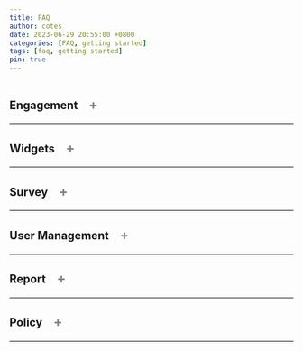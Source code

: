 ```yaml
---
title: FAQ
author: cotes
date: 2023-06-29 20:55:00 +0800
categories: [FAQ, getting started]
tags: [faq, getting started]
pin: true
---
```


<!--  This is a tab component -->

<details class="faq" onclick="toggleSymbol(this)">
<summary>
    <h3>Engagement 
        <span class="symbol">+</span>
    </h3>
</summary>


<details onclick="toggleSymbol(this)">
<summary>How do I create an engagement?<span class="symbol">+</span></summary>

You must be a Superuser to create an engagement.
To create an engagement, go to the Engagement Listing page and click the "Create an Engagement" button. This will take you to the Engagement creation page.
View all the steps on the <a href="https://bcgov.github.io/met-guide/posts/create-engagement/">Create Engagement</a> page. 

</details>

<details onclick="toggleSymbol(this)">
<summary>How do I edit an engagement?<span class="symbol">+</span></summary>

As a Superuser, you can edit an engagement at any time. As a Team Member, you can only edit an engagement before it is scheduled/published.
To edit an engagement, go to the Engagement Listing page and select "Edit Engagement" from the Action drop-down. This will take you to the Engagement Details page where you can edit your engagement. Alternatively, you can edit your engagement from the Preview Engagement page by clicking the "Edit Engagement" button.
View all the steps on the <a href="https://bcgov.github.io/met-guide/posts/edit-an-engagement/">Edit Engagement</a> page. 

</details>

<details onclick="toggleSymbol(this)">
<summary>How do I assign a Team Member/Reviewer to an Engagement?<span class="symbol">+</span></summary>

As a Superuser, you can assign any Team Member or Reviewer to any engagement. As a Team Member, you can assign any Team Member/Reviewer to an engagement that you are already assigned to.
To assign a user, go to the User Management page and select "Assign to an Engagement" from the Action drop-down. Alternatively for Team Members, you can go to the Engagement User Management page and click the "+ Add Team Member" button. 
View all the steps on the <a href="https://bcgov.github.io/met-guide/posts/add-team-member-or-reviewer-to-engagement/">Assign a Team Member/Reviewer to an Engagement</a> page. 

</details>

<details onclick="toggleSymbol(this)">
<summary>Where do I find the public URL to an Engagement?<span class="symbol">+</span></summary>

To access the public URL to an engagement, go to the Engagement Listing page and click on the desired engagement. Click on "Edit Engagement" and then go to the URL (links) tab. The top link will be for the Public Engagement Page. 
Alternatively, if the engagement is not yet open, you can select "Edit Engagement" from the Action drop-down on the Engagement Listing page.

</details>

<details onclick="toggleSymbol(this)">
<summary>How do I edit the dates the survey opens and closes?<span class="symbol">+</span></summary>

Superusers can edit the survey dates if the engagement is in draft, published/scheduled, or open. Team Members can only edit the survey dates if the engagement is in draft. You cannot edit the dates of closed or unpublished engagements. 
To edit the opening and closing dates of a survey, click on your desired engagement and edit the dates from the Engagement Details tab. For more information on Engagement Details, visit the <a href="https://bcgov.github.io/met-guide/posts/engagement-details/">Engagement Details</a> page.

</details>

<details onclick="toggleSymbol(this)">
<summary>How do I change the date an Engagement is scheduled to go live?<span class="symbol">+</span></summary>

As a Superuser, you can change the date and time an engagement is scheduled to go live as long as you do it before the original scheduled time. To change the engagement go live date and time, go to the Engagement Listing page and click on the desired engagement. You will see a "Reschedule Engagement" button at the top. 

</details>

<details onclick="toggleSymbol(this)">
<summary>Can I edit an engagement that is published?<span class="symbol">+</span></summary>

Yes. Superusers can edit engagements that have been published. However, once an engagement is published, you cannot change the "Set-up as Internal Engagement" toggle or the URL to the Public Engagement Page. 

</details>

</details>

<!--  This is the end of a tab component -->




<details class="faq" onclick="toggleSymbol(this)">
<summary>
    <h3>Widgets
        <span class="symbol">+</span>
    </h3>
</summary>


<details onclick="toggleSymbol(this)">
<summary>What are the widgets?<span class="symbol">+</span></summary>

Widgets are customizable modals that display different types of information about the engagement. To learn more and view all the widgets, visit the <a href="https://bcgov.github.io/met-guide/posts/widgets/">Widgets</a> page. 

</details>

<details onclick="toggleSymbol(this)">
<summary>How do I add a widget to an engagement?<span class="symbol">+</span></summary>

Superusers and Team Members can add widgets to display on the engagement page. Upon the creation of an engagement, a user will see the Widgets section on the right side of the screen. Click "Add Widget" and you will see all of the available widgets. To learn more and view all the widgets, visit the <a href="https://bcgov.github.io/met-guide/posts/widgets/">Widgets</a> page.

</details>

<details onclick="toggleSymbol(this)">
<summary>Do I need to add every widget to my engagement?<span class="symbol">+</span></summary>

No. Widgets are intended to be entirely customizable according to the engagement. 

</details>

</details>

<!--  This is the end of a tab component -->



<details class="faq" onclick="toggleSymbol(this)">
<summary>
    <h3>Survey
        <span class="symbol">+</span>
    </h3>
</summary>


<details onclick="toggleSymbol(this)">
<summary>How do I create a survey?<span class="symbol">+</span></summary>

You must be a Superuser to create a new survey. To create a survey, go to the Survey Listing page and click the "Create Survey" button. Choose the "Create a New Survey" option and approve of the Disclaimer and Statement of Responsibility for Survey Designers. To learn more about building your survey, visit the <a href="https://bcgov.github.io/met-guide/posts/survey-builder/">Widgets</a> page.

</details>

<details onclick="toggleSymbol(this)">
<summary>How do I edit a survey?<span class="symbol">+</span></summary>

Superusers and Team Members can edit surveys as long as the engagement it is linked to is not scheduled or published. After creating and saving a survey, you can edit it from the Survey Listing page or directly from the engagement it is attached to. From the survey listing page you can click "Edit Survey" from the Action drop-down, or you can click on the survey name then click on "Edit Survey" from the Preview Survey header. Alternatively, you can go to the Engagement Details page survey section and click the edit icon on the survey card. View all the steps on the <a href="https://bcgov.github.io/met-guide/posts/edit-a-survey/">Edit Survey</a> page. 

</details>

<details onclick="toggleSymbol(this)">
<summary>How do I review the new comments made in the survey and publish them?<span class="symbol">+</span></summary>

As a Superuser, you can review all comments on all engagements. As a Team Member, you can review comments on the engagement(s) you are assigned to. After clicking on a Comment ID from the Comment Listing page, you will be directed to the Comment Review page. There will be the option to approve, reject, or require that a comment needs futher review. If a comment is approved, it will be published to the public record (as long as the report includes it). To learn more about the comment review process, visit the <a href="https://bcgov.github.io/met-guide/posts/comment-review-page/">Comment Review</a> page.

</details>

<details onclick="toggleSymbol(this)">
<summary>How is the survey accessed by the public?<span class="symbol">+</span></summary>

The surveys are embedded directly in an engagement. When a member of the public is on the engagement page, they will click the "Share Your Thoughts" button and validate their email address. They will recieve an email notification to their provided email address which includes a link to the survey.

</details>

<details onclick="toggleSymbol(this)">
<summary>Can I create an engagement only accessible to B.C. Government employees?<span class="symbol">+</span></summary>

Yes. By clicking on the "Set-up as Internal Engagement" toggle in the Engagement Settings, your engagement will only be accessible to users with a @gov.bc.ca email address. For more information on engagement settings, visit the <a href="https://bcgov.github.io/met-guide/posts/engagement-settings/">Engagement Settings</a> page.

</details>

<details onclick="toggleSymbol(this)">
<summary>Can I send a survey to a select group of people?<span class="symbol">+</span></summary>

No. This tool does not have the capability to send surveys to select groups of people at this time. 

</details>

</details>

<!--  This is the end of a tab component -->



<details class="faq" onclick="toggleSymbol(this)">
<summary>
    <h3>User Management
        <span class="symbol">+</span>
    </h3>
</summary>

<details onclick="toggleSymbol(this)">
<summary>What are the different user roles?<span class="symbol">+</span></summary>

There are 6 roles within this tool, and 4 of them are assignable/visible to an internal user. The 4 that will be assignable/visible include: Superusers, Team Members, Viewers, and Reviewers. To learn more about roles, visit the <a href="https://bcgov.github.io/met-guide/posts/user-roles/">User Roles</a> page.

</details>

<details onclick="toggleSymbol(this)">
<summary>How do I assign a role to a new user?<span class="symbol">+</span></summary>

*This one is still under consideration* - can only Superusers do it or TMs too?

</details>

<details onclick="toggleSymbol(this)">
<summary>How do I assign a Team Member/Reviewer to an engagement?<span class="symbol">+</span></summary>

A Superuser can assign any Team Member/Reviewer to any engagement. A Team Member can assign any Team Member/Reviewer to engagements that they are already assigned to. Team Members and Reviewers can be assigned to an engagement from the action drop-down on the User Management page. Additionally, Team Members can be assigned to engagements by the "Add Team Member" button on the Engagement User Management tab. View all the steps on the <a href="https://bcgov.github.io/met-guide/posts/add-team-member-or-reviewer-to-engagement/">Assign a Team Member/Reviewer to an Engagement</a> page. 

</details>

<details onclick="toggleSymbol(this)">
<summary>How do I remove a Team Member/Reviewer from an engagement?<span class="symbol">+</span></summary>

A Superuser can revoke Team Members and Reviewers from Engagements. Team Members and Reviewers can be revoked from an engagement from the action drop-down on the User Details page. Additionally, Team Members can be revoked from engagements through the action drop-down on the Engagement User Management tab. View all the steps on the <a href="https://bcgov.github.io/met-guide/posts/revokereinstate-team-member-or-reviewer-to-engagement/">Revoking/Reinstating a Team Member/Reviewer to an Engagement</a> page. 

</details>

<details onclick="toggleSymbol(this)">
<summary>How do I deactivate a user?<span class="symbol">+</span></summary>

You must be a Superuser to deactivate users.
To deactivate a user, go to the User Details page and click the "Deactivate" button on the top right of the screen. View all the steps on the <a href="https://bcgov.github.io/met-guide/posts/deactivate-or-reactivate-user/">Deactivate/Reactivate a User</a> page. 

</details>

<details onclick="toggleSymbol(this)">
<summary>What is the difference between the User Management tab in an engagement, the User Management page, and the User Details page?<span class="symbol">+</span></summary>

The User Management tab within an engagement includes the Team Members that are assigned to that particular engagement. The User Management page is a listing of all the users within the system and their roles. The User Details page is specific to each user and includes more information such as the engagements that this user is or was assigned to. 

</details>

</details>

<!--  This is the end of a tab component -->



<details class="faq" onclick="toggleSymbol(this)">
<summary>
    <h3>Report
        <span class="symbol">+</span>
    </h3>
</summary>

<details onclick="toggleSymbol(this)">
<summary>How can I select which questions will show on the public report?<span class="symbol">+</span></summary>

After creating a survey, you can select which questions will be displayed on the public report. You will be automatically directed to the Report Settings page after clicking "Save & Continue" on a survey. Alternatively, you can go to the Survey Listing page and click "Edit Settings" from the action drop-down. The Report Settings can only be edited before an engagement is scheduled/published. View all the steps on the <a href="https://bcgov.github.io/met-guide/posts/report-settings/">Report Settings</a> page. 

</details>

<details onclick="toggleSymbol(this)">
<summary>How do I change the option to automatically send a report when the survey closes?<span class="symbol">+</span></summary>

Go to edit your desired engagement, then go to the Engagement Settings tab and toggle off the "Send Report".

</details>

<details onclick="toggleSymbol(this)">
<summary>Where do I find the URL to the public report?<span class="symbol">+</span></summary>

Go to edit your desired engagement, then go to the URL (links) tab and copy the "Link to Public Dashboard Report" at the bottom.

</details>

<details onclick="toggleSymbol(this)">
<summary>Where can I see the internal report?<span class="symbol">+</span></summary>

From the Engagement Listing page or Survey Listing page, click on the action drop-down for your desired engagement and choose "View Report - Internal". 

</details>

</details>

<!--  This is the end of a tab component -->



<details class="faq" onclick="toggleSymbol(this)">
<summary>
    <h3>Policy
        <span class="symbol">+</span>
    </h3>
</summary>

<details onclick="toggleSymbol(this)">
<summary>What information can I ask for in my survey?<span class="symbol">+</span></summary>

The survey is intended to collect feedback and input from B.C. citizens in order to provide real data to meet the diverse needs of Ministries. It is important to consult with your appointed lead as your survey questions may be permitted to ask for specific demographic information depending on your Ministry. You must ensure your survey questions abide by the Privacy Impact Assessment (PIA) developed for your Ministries use of this tool. 

</details>

<details onclick="toggleSymbol(this)">
<summary>Is there any information I cannot ask for in my survey?<span class="symbol">+</span></summary>

You cannot ask for personal information anywhere in your survey. All survey questions that include a free-text box must have a description reminder to not inadvertently include personal information. Survey responses that do include personal information, inappropriate language, or threats, will be actioned from the Comment Review page appropriately. 

</details>

<details onclick="toggleSymbol(this)">
<summary>What is a Privacy Impact Assessment (PIA)?<span class="symbol">+</span></summary>

"A privacy impact assessment (PIA) is a step-by-step review process to make sure you protect the personal information you collect or use in your project" (Government of BC).

</details>

<details onclick="toggleSymbol(this)">
<summary>Where can I find the Privacy Impact Assesment (PIA) for this tool?<span class="symbol">+</span></summary>

To do

</details>

</details>

<!--  This is the end of a tab component -->



<style>
.faq-wrapper{
  margin-bottom: 10px;
}

summary {
  display: flex;
  align-items: flex-end;
  flex-direction: row;
  justify-content: space-between;
  border-bottom: 1px solid black;
  font-weight: bold;
  font-size: 1.2em;
  cursor: pointer;
}

details[open] > summary {
  border-bottom: none;
}

details > p {
    padding-top: 10px;
    padding-bottom: 10px;
}

  
.symbol {
  background-color: transparent;
  border: none;
  color: gray;
  padding: 5px 15px;
  cursor: pointer;
  font-size: 1.2em;
}

</style>

<script>
function toggleSymbol(element) {
  const symbol = element.querySelector('span.symbol');

  if (element.hasAttribute('open')) {
    symbol.innerText = '+';
  } else {
    symbol.innerText = '-';
  }
}
</script>
